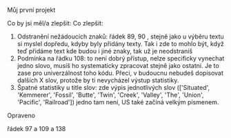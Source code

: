 Můj první projekt

Co by jsi měl/a zlepšit: Co zlepšit:
1. Odstranění nežádoucích znaků: řádek 89, 90 , stejně jako u výběru textu si myslel dopředu, kdyby byly přidány texty. Tak i zde to mohlo být, když teď přidáme text kde budou i jiné znaky, tak už je neodstraníš
2. Podmínka na řádku 108: to není dobrý přístup, nelze specificky vynechat jedno slovo, musíš ho systematicky zpracovat stejně jako ostatní. Je to zase pro univerzálnost toho kódu. Přeci, v budoucnu nebudeš dopisovat dalších X slov, protože by ti nevycházel výstup statistiky.
3. Špatné statistiky u title slov: zde výpis jednotlivých slov (['Situated', 'Kemmerer', 'Fossil', 'Butte', 'Twin', 'Creek', 'Valley', 'The', 'Union', 'Pacific', 'Railroad']) jedno tam není, US také začíná velkým písmenem.




Opraveno  

 řádek 97 a 109 a 138
